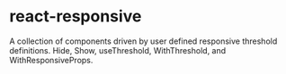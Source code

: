 # react-responsive
A collection of components driven by user defined responsive threshold definitions.  Hide, Show, useThreshold, WithThreshold, and WithResponsiveProps. 
